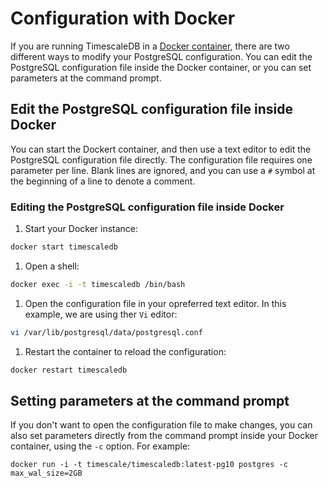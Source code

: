 # Configuration with Docker
If you are running TimescaleDB in a [Docker container][docker], there are two
different ways to modify your PostgreSQL configuration. You can edit the
PostgreSQL configuration file inside the Docker container, or you can set
parameters at the command prompt.

## Edit the PostgreSQL configuration file inside Docker
You can start the Dockert container, and then use a text editor to edit the
PostgreSQL configuration file directly. The configuration file requires one
parameter per line. Blank lines are ignored, and you can use a `#` symbol at the
beginning of a line to denote a comment.

<procedure>

### Editing the PostgreSQL configuration file inside Docker
1.  Start your Docker instance:
```bash
docker start timescaledb
```
1.  Open a shell:
```bash
docker exec -i -t timescaledb /bin/bash
```
1.  Open the configuration file in your opreferred text editor. In this example, we are using ther `Vi` editor:
```bash
vi /var/lib/postgresql/data/postgresql.conf
```
1.  Restart the container to reload the configuration:
```bash
docker restart timescaledb
```

</procedure>

## Setting parameters at the command prompt
If you don't want to open the configuration file to make changes, you can also
set parameters directly from the command prompt inside your Docker container,
using the `-c` option. For example:

```
docker run -i -t timescale/timescaledb:latest-pg10 postgres -c max_wal_size=2GB
```


[docker]: /install/latest/installation-docker/
